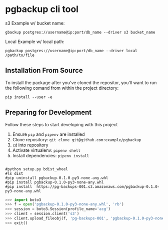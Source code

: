 pgbackup cli tool
=================

s3 Example w/ bucket name:

```shell
gbackup postgres://username@ip:port/db_name --driver s3 bucket_name
```

Local Example w/ local path:

```shell
pgbackup postgres://username@ip:port/db_name --driver local /path/to/file
```

## Installation From Source

To install the package after you've cloned the repositor, you'll want to run the following comand from within the project directory:

```shell
pip install --user -e
```

## Preparing for Development

Follow these steps to start developing with this project

1. Ensure `pip` and `pipenv` are installed
2. Clone repository: `git clone git@github.com:example/pgbackup`
3. `cd` into repository
4. Activate virtualenv: `pipenv shell`
5. Install dependencies: `pipenv install`


```shell

#python setup.py bdist_wheel
#ls dist
#pip uninstall pgbackup-0.1.0-py3-none-any.whl
#pip install pgbackup-0.1.0-py3-none-any.whl
#pip install  https://pg-backups-001.s3.amazonaws.com/pgbackup-0.1.0-py3-none-any.whl
```

```python
>>> import boto3
>>> f = open('pgbackup-0.1.0-py3-none-any.whl', 'rb')
>>> session = boto3.Session(profile_name='acg')
>>> client = session.client('s3')
>>> client.upload_fileobj(f, 'pg-backups-001', 'pgbackup-0.1.0-py3-none-any.whl')
>>> exit()
```
